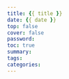 ```yaml
---
title: {{ title }}
date: {{ date }}
top: false
cover: false
password:
toc: true
summary:
tags:
categories:
---
```

